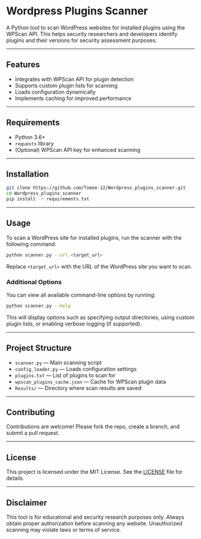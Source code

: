 # Wordpress Plugins Scanner

A Python tool to scan WordPress websites for installed plugins using the WPScan API. This helps security researchers and developers identify plugins and their versions for security assessment purposes.

---

## Features

- Integrates with WPScan API for plugin detection  
- Supports custom plugin lists for scanning  
- Loads configuration dynamically  
- Implements caching for improved performance  

---

## Requirements

- Python 3.6+  
- `requests` library  
- (Optional) WPScan API key for enhanced scanning  

---

## Installation

```bash
git clone https://github.com/Tomoe-12/Wordpress_plugins_scanner.git
cd Wordpress_plugins_scanner
pip install -r requirements.txt
```

---

## Usage

To scan a WordPress site for installed plugins, run the scanner with the following command:

```bash
python scanner.py --url <target_url>
```

Replace `<target_url>` with the URL of the WordPress site you want to scan.

### Additional Options

You can view all available command-line options by running:

```bash
python scanner.py --help
```

This will display options such as specifying output directories, using custom plugin lists, or enabling verbose logging (if supported).

---

## Project Structure

- `scanner.py` — Main scanning script  
- `config_loader.py` — Loads configuration settings  
- `plugins.txt` — List of plugins to scan for  
- `wpscan_plugins_cache.json` — Cache for WPScan plugin data  
- `Results/` — Directory where scan results are saved  

---

## Contributing

Contributions are welcome! Please fork the repo, create a branch, and submit a pull request.

---

## License

This project is licensed under the MIT License. See the [LICENSE](LICENSE) file for details.

---

## Disclaimer

This tool is for educational and security research purposes only. Always obtain proper authorization before scanning any website. Unauthorized scanning may violate laws or terms of service.
